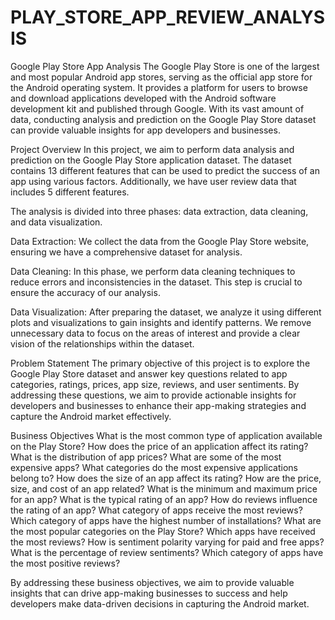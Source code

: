 # PLAY_STORE_APP_REVIEW_ANALYSIS
Google Play Store App Analysis
The Google Play Store is one of the largest and most popular Android app stores, serving as the official app store for the Android operating system. It provides a platform for users to browse and download applications developed with the Android software development kit and published through Google. With its vast amount of data, conducting analysis and prediction on the Google Play Store dataset can provide valuable insights for app developers and businesses.

Project Overview
In this project, we aim to perform data analysis and prediction on the Google Play Store application dataset. The dataset contains 13 different features that can be used to predict the success of an app using various factors. Additionally, we have user review data that includes 5 different features.

The analysis is divided into three phases: data extraction, data cleaning, and data visualization.

Data Extraction: We collect the data from the Google Play Store website, ensuring we have a comprehensive dataset for analysis.

Data Cleaning: In this phase, we perform data cleaning techniques to reduce errors and inconsistencies in the dataset. This step is crucial to ensure the accuracy of our analysis.

Data Visualization: After preparing the dataset, we analyze it using different plots and visualizations to gain insights and identify patterns. We remove unnecessary data to focus on the areas of interest and provide a clear vision of the relationships within the dataset.

Problem Statement
The primary objective of this project is to explore the Google Play Store dataset and answer key questions related to app categories, ratings, prices, app size, reviews, and user sentiments. By addressing these questions, we aim to provide actionable insights for developers and businesses to enhance their app-making strategies and capture the Android market effectively.

Business Objectives
What is the most common type of application available on the Play Store? How does the price of an application affect its rating? What is the distribution of app prices? What are some of the most expensive apps? What categories do the most expensive applications belong to? How does the size of an app affect its rating? How are the price, size, and cost of an app related? What is the minimum and maximum price for an app? What is the typical rating of an app? How do reviews influence the rating of an app? What category of apps receive the most reviews? Which category of apps have the highest number of installations? What are the most popular categories on the Play Store? Which apps have received the most reviews? How is sentiment polarity varying for paid and free apps? What is the percentage of review sentiments? Which category of apps have the most positive reviews?

By addressing these business objectives, we aim to provide valuable insights that can drive app-making businesses to success and help developers make data-driven decisions in capturing the Android market.
